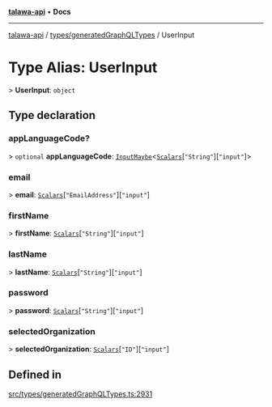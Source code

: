 [**talawa-api**](../../../README.md) • **Docs**

***

[talawa-api](../../../modules.md) / [types/generatedGraphQLTypes](../README.md) / UserInput

# Type Alias: UserInput

\> **UserInput**: `object`

## Type declaration

### appLanguageCode?

\> `optional` **appLanguageCode**: [`InputMaybe`](InputMaybe.md)\<[`Scalars`](Scalars.md)\[`"String"`\]\[`"input"`\]\>

### email

\> **email**: [`Scalars`](Scalars.md)\[`"EmailAddress"`\]\[`"input"`\]

### firstName

\> **firstName**: [`Scalars`](Scalars.md)\[`"String"`\]\[`"input"`\]

### lastName

\> **lastName**: [`Scalars`](Scalars.md)\[`"String"`\]\[`"input"`\]

### password

\> **password**: [`Scalars`](Scalars.md)\[`"String"`\]\[`"input"`\]

### selectedOrganization

\> **selectedOrganization**: [`Scalars`](Scalars.md)\[`"ID"`\]\[`"input"`\]

## Defined in

[src/types/generatedGraphQLTypes.ts:2931](https://github.com/PalisadoesFoundation/talawa-api/blob/7fc9f13527dc6ead651f268e58527dcc279b95bc/src/types/generatedGraphQLTypes.ts#L2931)
